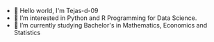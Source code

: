 - 👋 Hello world, I'm Tejas-d-09
- 👀 I’m interested in Python and R Programming for Data Science.
- 🌱 I’m currently studying Bachelor's in Mathematics, Economics and Statistics


<!---
Tejas-d-09/Tejas-d-09 is a ✨ special ✨ repository because its `README.md` (this file) appears on your GitHub profile.
You can click the Preview link to take a look at your changes.
--->
